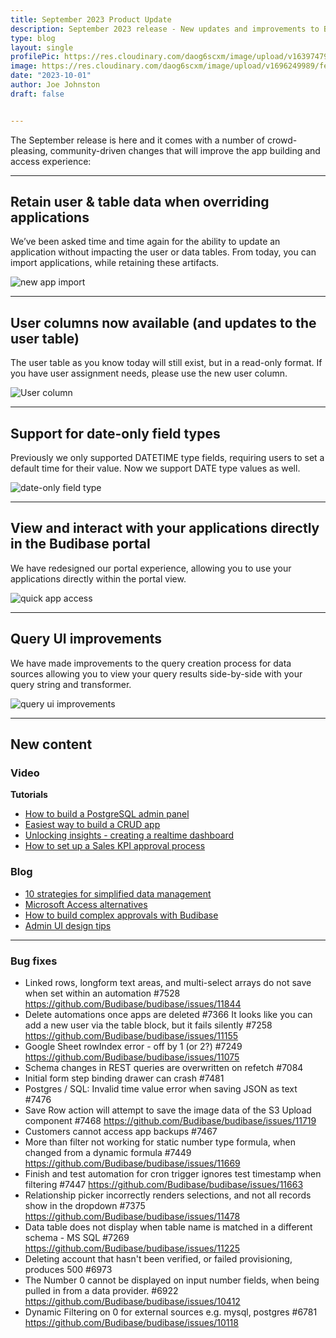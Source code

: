```yaml
---
title: September 2023 Product Update
description: September 2023 release - New updates and improvements to Budibase.
type: blog
layout: single
profilePic: https://res.cloudinary.com/daog6scxm/image/upload/v1639747995/cms/joe_illustration_gray_bg_e97wdl.jpg
image: https://res.cloudinary.com/daog6scxm/image/upload/v1696249989/features/quick-app-access_qbaaco.png
date: "2023-10-01"
author: Joe Johnston
draft: false


---
```


The September release is here and it comes with a number of crowd-pleasing, community-driven changes that will improve the app building and  access experience:



---



## Retain user & table data when overriding applications

We’ve been asked time and time again for the ability to update an application without impacting the user or data tables. From today, you can import applications, while retaining these artifacts.

![new app import](https://res.cloudinary.com/daog6scxm/image/upload/v1696249767/features/new-app-import.png)



---



## User columns now available (and updates to the user table)

The user table as you know today will still exist, but in a read-only format. If you have user assignment needs, please use the new user column.

![User column](https://res.cloudinary.com/daog6scxm/image/upload/v1696249989/features/user-role_br68nq.png)



---



## Support for date-only field types

Previously we only supported DATETIME type fields, requiring users to set a default time for their value. Now we support DATE type values as well.



![date-only field type](https://res.cloudinary.com/daog6scxm/image/upload/v1696249988/features/date-only-field-type_hvrtot.png)



---



## View and interact with your applications directly in the Budibase portal 

We have redesigned our portal experience, allowing you to use your applications directly within the portal view.

![quick app access](https://res.cloudinary.com/daog6scxm/image/upload/v1696249989/features/quick-app-access_qbaaco.webp)



---



## Query UI improvements

We have made improvements to the query creation process for data sources allowing you to view your query results side-by-side with your query string and transformer.

![query ui improvements](https://res.cloudinary.com/daog6scxm/image/upload/v1696249989/features/query-ui-update_k69d1u.png)



---



## New content

### Video

**Tutorials**

- [How to build a PostgreSQL admin panel](https://youtu.be/rle_Gaucol8)
- [Easiest way to build a CRUD app](https://youtu.be/DESg-LMggtg)
- [Unlocking insights - creating a realtime dashboard](https://youtu.be/RCeoYL9xVfc)
- [How to set up a Sales KPI approval process](https://youtu.be/uyh8QMjG-bk)

### Blog

- [10 strategies for simplified data management](https://budibase.com/blog/data/simplified-data-management/)
- [Microsoft Access alternatives](https://budibase.com/blog/data/microsoft-access-alternatives/)
- [How to build complex approvals with Budibase](https://budibase.com/blog/tutorials/complex-approvals/)
- [Admin UI design tips](https://budibase.com/blog/app-building/admin-ui/)



---



### Bug fixes

- Linked rows, longform text areas, and multi-select arrays do not save when set within an automation #7528 https://github.com/Budibase/budibase/issues/11844 
- Delete automations once apps are deleted #7366  It looks like you can add a new user via the table block, but it fails silently #7258 https://github.com/Budibase/budibase/issues/11155 
- Google Sheet rowIndex error - off by 1 (or 2?) #7249 https://github.com/Budibase/budibase/issues/11075 
- Schema changes in REST queries are overwritten on refetch #7084  
- Initial form step binding drawer can crash #7481  
- Postgres / SQL: Invalid time value error when saving JSON as text #7476  
- Save Row action will attempt to save the image data of the S3 Upload component #7468 https://github.com/Budibase/budibase/issues/11719 
- Customers cannot access app backups #7467  
- More than filter not working for static number type formula, when changed from a dynamic formula #7449 https://github.com/Budibase/budibase/issues/11669 
- Finish and test automation for cron trigger ignores test timestamp when filtering #7447 https://github.com/Budibase/budibase/issues/11663 
- Relationship picker incorrectly renders selections, and not all records show in the dropdown #7375 https://github.com/Budibase/budibase/issues/11478 
- Data table does not display when table name is matched in a different schema - MS SQL #7269 https://github.com/Budibase/budibase/issues/11225 
- Deleting account that hasn't been verified, or failed provisioning, produces 500 #6973  
- The Number 0 cannot be displayed on input number fields, when being pulled in from a data provider. #6922 https://github.com/Budibase/budibase/issues/10412 
- Dynamic Filtering on 0 for external sources e.g. mysql, postgres #6781 https://github.com/Budibase/budibase/issues/10118